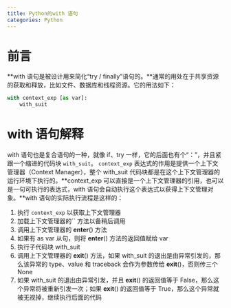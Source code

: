 ```yaml
---
title: Python的with 语句
categories: Python
---
```


# 前言
**with 语句是被设计用来简化“try / finally”语句的。**通常的用处在于共享资源的获取和释放，比如文件、数据库和线程资源。它的用法如下：
``` py
with context_exp [as var]:
    with_suit
```

# with 语句解释
with 语句也是复合语句的一种，就像 if、try 一样，它的后面也有个“：”，并且紧跟一个缩进的代码块 `with_suit`。 `context_exp` 表达式的作用是提供一个上下文管理器（Context Manager），整个 with_suit 代码块都是在这个上下文管理器的运行环境下执行的。**context_exp 可以直接是一个上下文管理器的引用，也可以是一句可执行的表达式，with 语句会自动执行这个表达式以获得上下文管理对象。**with 语句的实际执行流程是这样的：
1. 执行 `context_exp` 以获取上下文管理器
2. 加载上下文管理器的`` 方法以备稍后调用
3. 调用上下文管理器的 __enter__() 方法
4. 如果有 as var 从句，则将 __enter__() 方法的返回值赋给 var
5. 执行子代码块 with_suit
6. 调用上下文管理器的 __exit__() 方法，如果 with_suit 的退出是由异常引发的，那么该异常的 type、value 和 traceback 会作为参数传给 __exit__()，否则传三个 None
7. 如果 with_suit 的退出由异常引发，并且 __exit__() 的返回值等于 False，那么这个异常将被重新引发一次；如果 __exit__() 的返回值等于 True，那么这个异常就被无视掉，继续执行后面的代码